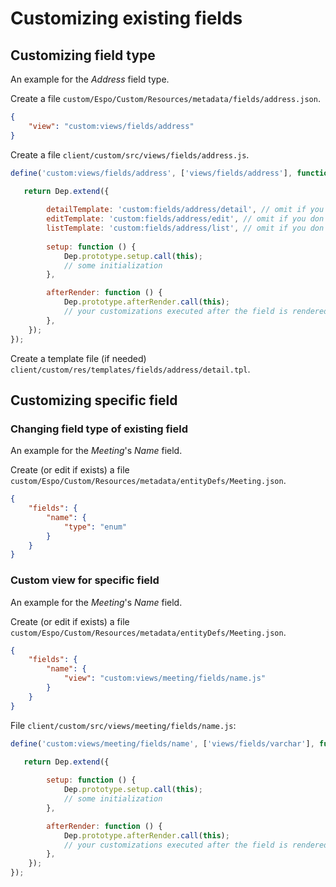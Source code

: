 # Customizing existing fields

## Customizing field type

An example for the *Address* field type.

Create a file `custom/Espo/Custom/Resources/metadata/fields/address.json`.

```json
{
    "view": "custom:views/fields/address"
}
```

Create a file `client/custom/src/views/fields/address.js`.

```js
define('custom:views/fields/address', ['views/fields/address'], function (Dep) {

   return Dep.extend({
   
        detailTemplate: 'custom:fields/address/detail', // omit if you don't need custom template
        editTemplate: 'custom:fields/address/edit', // omit if you don't need custom template
        listTemplate: 'custom:fields/address/list', // omit if you don't need custom template
  
        setup: function () {
            Dep.prototype.setup.call(this);
            // some initialization
        },

        afterRender: function () {
            Dep.prototype.afterRender.call(this);
            // your customizations executed after the field is rendered
        },
    });
});
```

Create a template file (if needed) `client/custom/res/templates/fields/address/detail.tpl`.

## Customizing specific field

### Changing field type of existing field

An example for the *Meeting*'s *Name* field.

Create (or edit if exists) a file `custom/Espo/Custom/Resources/metadata/entityDefs/Meeting.json`.

```json
{
    "fields": {
        "name": {
            "type": "enum"
        }
    }
}
```

### Custom view for specific field

An example for the *Meeting*'s *Name* field.

Create (or edit if exists) a file `custom/Espo/Custom/Resources/metadata/entityDefs/Meeting.json`.

```json
{
    "fields": {
        "name": {
            "view": "custom:views/meeting/fields/name.js"
        }
    }
}
```

File `client/custom/src/views/meeting/fields/name.js`:

```js
define('custom:views/meeting/fields/name', ['views/fields/varchar'], function (Dep) {

   return Dep.extend({
  
        setup: function () {
            Dep.prototype.setup.call(this);
            // some initialization
        },

        afterRender: function () {
            Dep.prototype.afterRender.call(this);
            // your customizations executed after the field is rendered
        },
    });
});
```
